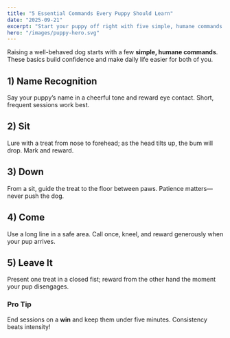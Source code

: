 ```yaml
---
title: "5 Essential Commands Every Puppy Should Learn"
date: "2025-09-21"
excerpt: "Start your puppy off right with five simple, humane commands that build good habits for life."
hero: "/images/puppy-hero.svg"
---
```


Raising a well-behaved dog starts with a few **simple, humane commands**. These basics build confidence and make daily life easier for both of you.

## 1) Name Recognition
Say your puppy’s name in a cheerful tone and reward eye contact. Short, frequent sessions work best.

## 2) Sit
Lure with a treat from nose to forehead; as the head tilts up, the bum will drop. Mark and reward.

## 3) Down
From a sit, guide the treat to the floor between paws. Patience matters—never push the dog.

## 4) Come
Use a long line in a safe area. Call once, kneel, and reward generously when your pup arrives.

## 5) Leave It
Present one treat in a closed fist; reward from the other hand the moment your pup disengages.

### Pro Tip
End sessions on a **win** and keep them under five minutes. Consistency beats intensity!
